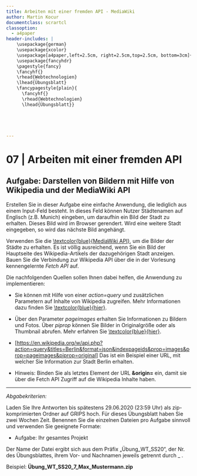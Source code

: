 ```yaml
---
title: Arbeiten mit einer fremden API - MediaWiki
author: Martin Kocur
documentclass: scrartcl
classoption:
  - a4paper
header-includes: |
    \usepackage{german} 
	\usepackage{xcolor}
    \usepackage[a4paper,left=2.5cm, right=2.5cm,top=2.5cm, bottom=3cm]{geometry}
    \usepackage{fancyhdr}
    \pagestyle{fancy}
    \fancyhf{}
    \rhead{Webtechnologien}
    \lhead{Übungsblatt}
    \fancypagestyle{plain}{
      \fancyhf{}
      \rhead{Webtechnologien}
      \lhead{Übungsblatt}}





---
```



# 07 | Arbeiten mit einer fremden API

## Aufgabe: Darstellen von Bildern mit Hilfe von Wikipedia und der MediaWiki API

Erstellen Sie in dieser Aufgabe eine einfache Anwendung, die lediglich aus einem Input-Feld besteht. In dieses Feld können Nutzer Städtenamen auf Englisch (z.B. Munich) eingeben, um daraufhin ein Bild der Stadt zu erhalten. Dieses Bild wird im Browser gerendert. Wird eine weitere Stadt eingegeben, so wird das nächste Bild angehängt.

Verwenden Sie die  [\textcolor{blue}{MediaWiki API}](https://www.mediawiki.org/wiki/API:Main_page), um die Bilder der Städte zu erhalten. Es ist völlig ausreichend, wenn Sie ein Bild der Hauptseite des Wikipedia-Artikels der dazugehörigen Stadt anzeigen.   Bauen Sie die Verbindung zur Wikipedia API über die in der Vorlesung  kennengelernte _Fetch API_ auf.

Die nachfolgenden Quellen sollen Ihnen dabei helfen, die Anwendung zu implementieren:

- Sie können mit Hilfe von einer *action=query* und zusätzlichen Parametern auf Inhalte von Wikipedia zugreifen. Mehr Informationen dazu finden Sie [\textcolor{blue}{hier}](https://www.mediawiki.org/w/api.php?action=help&modules=query).

- Über den Parameter _pageimages_ erhalten Sie Informationen zu Bildern und Fotos. Über _piprop_ können Sie Bilder in Originalgröße oder als Thumbnail abrufen. Mehr erfahren Sie [\textcolor{blue}{hier}](https://www.mediawiki.org/wiki/Extension:PageImages).

-  [https://en.wikipedia.org/w/api.php?action=query&titles=Berlin&format=json&indexpageids&prop=images&prop=pageimages&piprop=original] Das ist ein Beispiel einer URL, mit welcher Sie Information zur Stadt Berlin erhalten.

- Hinweis: Binden Sie als letztes Element der URL **&origin=** ein, damit sie über die Fetch API Zugriff auf die Wikipedia Inhalte haben. 

  



------

*Abgabekriterien:*

Laden Sie Ihre Antworten bis spätestens 29.06.2020 (23:59 Uhr) als zip-komprimierten Ordner auf GRIPS hoch.  Für dieses Übungsblatt haben Sie zwei Wochen Zeit. Benennen Sie die einzelnen Dateien pro Aufgabe sinnvoll und verwenden Sie geeignete Formate:

- Aufgabe: Ihr gesamtes Projekt


Der Name der Datei ergibt sich aus dem Präfix „Übung_WT_SS20“, der Nr. des Übungsblattes, ihrem Vor- und Nachnamen jeweils getrennt durch _ .

 

Beispiel: **Übung_WT_SS20_7_Max_Mustermann.zip**

